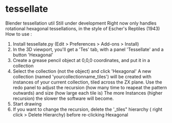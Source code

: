 # tessellate
Blender tessellation util
Still under development
Right now only handles rotational hexagonal tessellations, in the style of Escher's Reptiles (1943)
How to use :
  1. Install tessellate.py (Edit > Preferences > Add-ons > Install)
  2. In the 3D viewport, you'll get a 'Tes' tab, with a panel 'Tessellate' and a button 'Hexagonal'
  3. Create a grease pencil object at 0,0,0 coordinates, and put it in a collection
  4. Select the collection (not the object) and click 'Hexagonal'
      A new collection (named 'yourcollectionname_tiles') will be created with instances of your current collection, tiled across the ZX plane.
      Use the redo panel to adjust the recursion (how many time to reapeat the pattern outwards) and size (how large each tile is)
      The more Instances (higher recursion) the slower the software will become.
  5. Start drawing
  6. If you want to change the recursion, delete the '_tiles" hierarchy ( right click > Delete Hierarchy) before re-clicking Hexagonal
  
